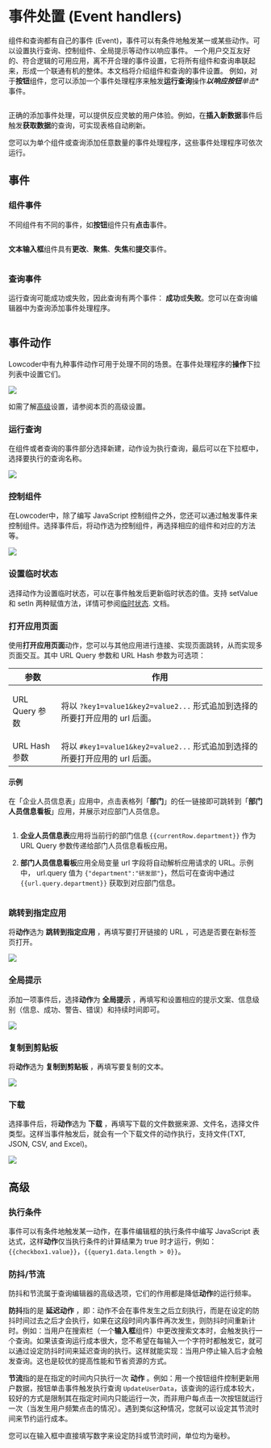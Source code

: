 # 事件处置 (Event handlers)

组件和查询都有自己的事件 (Event)，事件可以有条件地触发某一或某些动作。可以设置执行查询、控制组件、全局提示等动作以响应事件。 一个用户交互友好的、符合逻辑的可用应用，离不开合理的事件设置，它将所有组件和查询串联起来，形成一个联通有机的整体。本文档将介绍组件和查询的事件设置。
例如，对于**按钮**组件，您可以添加一个事件处理程序来触发**运行查询**操作***以响应按钮**单击**事件。

<figure><img src="../.gitbook/assets/image (8) (1).png" alt=""><figcaption></figcaption></figure>

正确的添加事件处理，可以提供反应灵敏的用户体验。例如，在**插入新数据**事件后触发**获取数据**的查询，可实现表格自动刷新。

您可以为单个组件或查询添加任意数量的事件处理程序，这些事件处理程序可依次运行。

## 事件

### 组件事件

不同组件有不同的事件，如**按钮**组件只有**点击**事件。

<figure><img src="../.gitbook/assets/Component-events.png" alt=""><figcaption></figcaption></figure>

**文本输入框**组件具有**更改**、**聚焦**、**失焦**和**提交**事件。

<figure><img src="../.gitbook/assets/image (10) (1).png" alt=""><figcaption></figcaption></figure>

### 查询事件

运行查询可能成功或失败，因此查询有两个事件： **成功**或**失败**。您可以在查询编辑器中为查询添加事件处理程序。

<figure><img src="../.gitbook/assets/image (38).png" alt=""><figcaption></figcaption></figure>

## 事件动作

Lowcoder中有九种事件动作可用于处理不同的场景。在事件处理程序的**操作**下拉列表中设置它们。

![](<../.gitbook/assets/image (9) (1).png>)

如需了解[高级](event-handlers.md#高级)设置，请参阅本页的高级设置。

### 运行查询

在组件或者查询的事件部分选择新建，动作设为执行查询，最后可以在下拉框中，选择要执行的查询名称。

![](<../.gitbook/assets/image (7) (1).png>)

### 控制组件

在Lowcoder中，除了编写 JavaScript 控制组件之外，您还可以通过触发事件来控制组件。选择事件后，将动作选为控制组件，再选择相应的组件和对应的方法等。

![](<../.gitbook/assets/image (29).png>)

### 设置临时状态

选择动作为设置临时状态，可以在事件触发后更新临时状态的值。支持 setValue 和 setIn 两种赋值方法，详情可参阅[临时状态](write-javascript/temporary-state.md).&#x20;文档。

### 打开应用页面

使用**打开应用页面**动作，您可以与其他应用进行连接、实现页面跳转，从而实现多页面交互。其中 URL Query 参数和 URL Hash 参数为可选项：

| 参数                      | 作用                                                                                                    |
| ------------------------- | ------------------------------------------------------------------------------------------------------- |
| <p>URL Query 参数<br></p> | <p>将以 <code>?key1=value1&#x26;key2=value2...</code> 形式追加到选择的所要打开应用的 url 后面。<br></p> |
| URL Hash 参数             | 将以 `#key1=value1&key2=value2...` 形式追加到选择的所要打开应用的 url 后面。                            |

#### **示例**

在「企业人员信息表」应用中，点击表格列「**部门**」的任一链接即可跳转到「**部门人员信息看板**」应用，并展示对应部门人员信息。
<figure><img src="../.gitbook/assets/image (20) (1).png" alt=""><figcaption></figcaption></figure>

1.  **企业人员信息表**应用将当前行的部门信息 `{{currentRow.department}}` 作为 URL Query 参数传递给部门人员信息看板应用。

    
2. **部门人员信息看板**应用全局变量 url 字段将自动解析应用请求的 URL。示例中， url.query 值为 `{"department":"研发部"}`，然后可在查询中通过 `{{url.query.department}}` 获取到对应部门信息。

    <figure><img src="../.gitbook/assets/image (14).png" alt=""><figcaption></figcaption></figure>

### 跳转到指定应用

将**动作**选为 **跳转到指定应用** ，再填写要打开链接的 URL ，可选是否要在新标签页打开。

![](<../.gitbook/assets/image (6) (1).png>)

### 全局提示

添加一项事件后，选择**动作**为 **全局提示** ，再填写和设置相应的提示文案、信息级别（信息、成功、警告、错误）和持续时间即可。

![](<../.gitbook/assets/image (25).png>)

### 复制到剪贴板

将**动作**选为 **复制到剪贴板** ，再填写要复制的文本。

![](<../.gitbook/assets/image (35) (1).png>)

### 下载

选择事件后，将**动作**选为 **下载** ，再填写下载的文件数据来源、文件名，选择文件类型。这样当事件触发后，就会有一个下载文件的动作执行，支持文件(TXT, JSON, CSV, and Excel)。

![](../.gitbook/assets/Export-data.png)

## 高级

### 执行条件

事件可以有条件地触发某一动作，在事件编辑框的执行条件中编写 JavaScript 表达式，这样**动作**仅当执行条件的计算结果为 true 时才运行，例如：`{{checkbox1.value}}`，`{{query1.data.length > 0}}`。

### 防抖/节流

防抖和节流属于查询编辑器的高级选项，它们的作用都是降低**动作**的运行频率。

**防抖**指的是 **延迟动作** ，即：动作不会在事件发生之后立刻执行，而是在设定的防抖时间过去之后才会执行，如果在这段时间内事件再次发生，则防抖时间重新计时。例如：当用户在搜索栏（一个**输入框**组件）中更改搜索文本时，会触发执行一个查询。如果该查询运行成本很大，您不希望在每输入一个字符时都触发它，就可以通过设定防抖时间来延迟查询的执行。这样就能实现：当用户停止输入后才会触发查询。这也是较优的提高性能和节省资源的方式。

**节流**指的是在指定的时间内只执行一次 **动作** 。例如：用一个按钮组件控制更新用户数据，按钮单击事件触发执行查询 `UpdateUserData`，该查询的运行成本较大，较好的方式是限制其在指定时间内只能运行一次，而非用户每点击一次按钮就运行一次（当发生用户频繁点击的情况）。遇到类似这种情况，您就可以设定其节流时间来节约运行成本。

您可以在输入框中直接填写数字来设定防抖或节流时间，单位均为毫秒。
